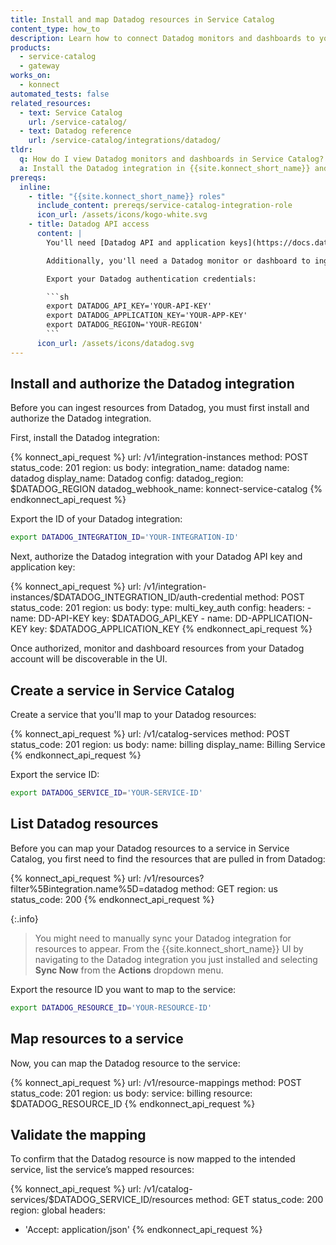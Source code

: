 ```yaml
---
title: Install and map Datadog resources in Service Catalog
content_type: how_to
description: Learn how to connect Datadog monitors and dashboards to your Service Catalog service in {{site.konnect_short_name}}.
products:
  - service-catalog
  - gateway
works_on:
  - konnect
automated_tests: false
related_resources:
  - text: Service Catalog
    url: /service-catalog/
  - text: Datadog reference
    url: /service-catalog/integrations/datadog/
tldr:
  q: How do I view Datadog monitors and dashboards in Service Catalog?
  a: Install the Datadog integration in {{site.konnect_short_name}} and authorize it using your API and app keys. Create a Service Catalog service and associate it with your Datadog resources to display metadata and enable event tracking.
prereqs:
  inline:
    - title: "{{site.konnect_short_name}} roles"
      include_content: prereqs/service-catalog-integration-role
      icon_url: /assets/icons/kogo-white.svg
    - title: Datadog API access
      content: |
        You'll need [Datadog API and application keys](https://docs.datadoghq.com/account_management/api-app-keys/) and must select your Datadog region to authenticate the integration. Your Datadog region must be in a format similar to `US_5`.

        Additionally, you'll need a Datadog monitor or dashboard to ingest in {{site.konnect_short_name}} as resources.

        Export your Datadog authentication credentials:

        ```sh
        export DATADOG_API_KEY='YOUR-API-KEY'
        export DATADOG_APPLICATION_KEY='YOUR-APP-KEY'
        export DATADOG_REGION='YOUR-REGION'
        ```
      icon_url: /assets/icons/datadog.svg
---
```


## Install and authorize the Datadog integration

Before you can ingest resources from Datadog, you must first install and authorize the Datadog integration.

First, install the Datadog integration:

<!--vale off-->
{% konnect_api_request %}
url: /v1/integration-instances
method: POST
status_code: 201
region: us
body:
  integration_name: datadog
  name: datadog
  display_name: Datadog
  config:
    datadog_region: $DATADOG_REGION
    datadog_webhook_name: konnect-service-catalog
{% endkonnect_api_request %}
<!--vale on-->

Export the ID of your Datadog integration:

```sh
export DATADOG_INTEGRATION_ID='YOUR-INTEGRATION-ID'
```

Next, authorize the Datadog integration with your Datadog API key and application key:

<!--vale off-->
{% konnect_api_request %}
url: /v1/integration-instances/$DATADOG_INTEGRATION_ID/auth-credential
method: POST
status_code: 201
region: us
body:
  type: multi_key_auth
  config:
    headers:
      - name: DD-API-KEY
        key: $DATADOG_API_KEY
      - name: DD-APPLICATION-KEY
        key: $DATADOG_APPLICATION_KEY
{% endkonnect_api_request %}
<!--vale on-->

Once authorized, monitor and dashboard resources from your Datadog account will be discoverable in the UI.

## Create a service in Service Catalog

Create a service that you'll map to your Datadog resources:

<!--vale off-->
{% konnect_api_request %}
url: /v1/catalog-services
method: POST
status_code: 201
region: us
body:
  name: billing
  display_name: Billing Service
{% endkonnect_api_request %}
<!--vale on-->

Export the service ID:

```sh
export DATADOG_SERVICE_ID='YOUR-SERVICE-ID'
```

## List Datadog resources

Before you can map your Datadog resources to a service in Service Catalog, you first need to find the resources that are pulled in from Datadog:

<!--vale off-->
{% konnect_api_request %}
url: /v1/resources?filter%5Bintegration.name%5D=datadog
method: GET
region: us
status_code: 200
{% endkonnect_api_request %}
<!--vale on-->

{:.info}
> You might need to manually sync your Datadog integration for resources to appear. From the {{site.konnect_short_name}} UI by navigating to the Datadog integration you just installed and selecting **Sync Now** from the **Actions** dropdown menu.

Export the resource ID you want to map to the service:

```sh
export DATADOG_RESOURCE_ID='YOUR-RESOURCE-ID'
```

## Map resources to a service

Now, you can map the Datadog resource to the service:

<!--vale off-->
{% konnect_api_request %}
url: /v1/resource-mappings
method: POST
status_code: 201
region: us
body:
  service: billing
  resource: $DATADOG_RESOURCE_ID
{% endkonnect_api_request %}
<!--vale on-->


## Validate the mapping

To confirm that the Datadog resource is now mapped to the intended service, list the service’s mapped resources:

<!--vale off-->
{% konnect_api_request %}
url: /v1/catalog-services/$DATADOG_SERVICE_ID/resources
method: GET
status_code: 200
region: global
headers:
  - 'Accept: application/json'
{% endkonnect_api_request %}
<!--vale on-->


